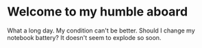 # Welcome to my humble aboard

What a long day.
My condition can't be better.
Should I change my notebook battery? It doesn't seem to explode so soon.
